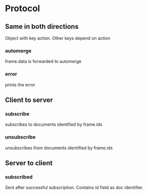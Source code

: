 
# Protocol

## Same in both directions

Object with key action. Other keys depend on action

### automerge

frame.data is forwarded to automerge

### error

prints the error

## Client to server

### subscribe

subscribes to documents identified by frame.ids

### unsubscribe

unsubscribes from documents identified by frame.ids

## Server to client

### subscribed

Sent after successful subscription. Contains id field as doc identifier.
